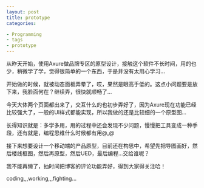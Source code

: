 ```yaml
---
layout: post
title: prototype
categories:

- Programming
- tags
- prototype
---
```


从昨天开始，使用Axure做品牌专区的原型设计，接触这个软件不长时间，用的也少，稍微学了学，觉得很简单的一个东西，于是并没有太用心学习...

开始做的时候，就被动态面板弄晕了，哎，果然是眼高手低的。这点小问题要是放下来，我脸面何在？继续弄，很快就顺畅了...

今天大体两个页面都出来了，交互什么的也初步弄好了，因为Axure现在功能已经比较强大了，一般的UI样式都能实现，所以我做的还是比较细的一个原型图...

长得知识就是：多学多用，用的过程中还会发现不少问题，慢慢把工具变成一种手段，还有就是，编程思维什么时候都有用@_@

接下来想要设计一个移动端的产品原型，目前还在构思中，希望先把导图画好，然后楼线框图，然后再原型，然后UED，最后编程...交给谁呢？

我不能再懒了，抽时间把博客的评论功能弄好，得到大家得关注哈！

coding,,,working,,,fighting...
